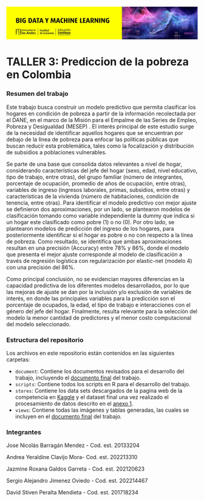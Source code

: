 ![BDML-Banner](views/BDML.jpg)


# TALLER 3: Prediccion de la pobreza en Colombia


### Resumen del trabajo
Este trabajo busca construir un modelo predictivo que permita clasificar los hogares en condición de pobreza a partir de la información recolectada por el DANE, en el marco de la Misión para el Empalme de las Series de Empleo, Pobreza y Desigualdad (MESEP) . El interés principal de este estudio surge de la necesidad de identificar aquellos hogares que se encuentran por debajo de la línea de pobreza para enfocar las políticas públicas que buscan reducir esta problemática, tales como la focalización y distribución de subsidios a poblaciones vulnerables.

Se parte de una base que consolida datos relevantes a nivel de hogar, considerando características del jefe del hogar (sexo, edad, nivel educativo, tipo de trabajo, entre otras), del grupo familiar (número de integrantes, porcentaje de ocupación, promedio de años de ocupación, entre otras), variables de ingreso (ingresos laborales, primas, subsidios, entre otras) y características de la vivienda (número de habitaciones, condición de tenencia, entre otras). Para identificar el modelo predictivo con mejor ajuste se definieron dos aproximaciones, por un lado, se plantearon modelos de clasificación tomando como variable independiente la dummy que indica si un hogar este clasificado como pobre (1) o no (0). Por otro lado, se plantearon modelos de predicción del ingreso de los hogares, para posteriormente identificar si el hogar es pobre o no con respecto a la línea de pobreza. Como resultado, se identifica que ambas aproximaciones resultan en una precisión (Accuracy) entre 78% y 86%, donde el modelo que presenta el mejor ajuste corresponde al modelo de clasificación a través de regresión logística con regularización por elastic-net (modelo 4) con una precisión del 86%. 

Como principal conclusión, no se evidencian mayores diferencias en la capacidad predictiva de los diferentes modelos desarrollados, por lo que las mejoras de ajuste se dan por la inclusión y/o exclusión de variables de interés, en donde las principales variables para la predicción son el porcentaje de ocupados, la edad, el tipo de trabajo e interacciones con el género del jefe del hogar. Finalmente, resulta relevante para la selección del modelo la menor cantidad de predictores y el menor costo computacional del modelo seleccionado.

### Estructura del repositorio

Los archivos en este repositorio están contenidos en las siguientes carpetas:

- `document`: Contiene los documentos revisados para el desarrollo del trabajo, incluyendo el [documento final](document/Taller_3.pdf) del trabajo.
- `scripts`: Contiene todos los scripts en R para el desarrollo del trabajo.
- `stores`: Contiene los data sets descargados de la pagina web de la competencia en [Kaggle](https://www.kaggle.com/competitions/uniandes-bdml-202313-ps31) y el dataset final una vez realizado el procesamiento de datos descrito en el  [anexo 1](document/Anexo_1.pdf).
- `views`: Contiene todas las imágenes y tablas generadas, las cuales se incluyen en el  [documento final](document/Taller_3.pdf)  del trabajo.


### Integrantes

Jose Nicolás Barragán Mendez - Cod. est. 20133204 

Andrea Yeraldine Clavijo Mora- Cod. est. 202213310 

Jazmine Roxana Galdos Garreta - Cod. est. 202120623 

Sergio Alejandro Jimenez Oviedo - Cod. est. 202214467 

David Stiven Peralta Mendieta - Cod. est. 201718234 
